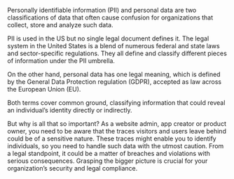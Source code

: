 Personally identifiable information (PII) and personal data are two classifications of data that often cause confusion for organizations that collect, store and analyze such data.

PII is used in the US but no single legal document defines it. The legal system in the United States is a blend of numerous federal and state laws and sector-specific regulations. They all define and classify different pieces of information under the PII umbrella.

On the other hand, personal data has one legal meaning, which is defined by the General Data Protection regulation (GDPR), accepted as law across the European Union (EU).

Both terms cover common ground, classifying information that could reveal an individual’s identity directly or indirectly.

But why is all that so important? As a website admin, app creator or product owner, you need to be aware that the traces visitors and users leave behind could be of a sensitive nature. These traces might enable you to identify individuals, so you need to handle such data with the utmost caution. From a legal standpoint, it could be a matter of breaches and violations with serious consequences. Grasping the bigger picture is crucial for your organization’s security and legal compliance.